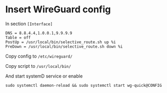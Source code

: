 # Insert WireGuard config
In section ```[Interface]```
```
DNS = 8.8.4.4,1.0.0.1,9.9.9.9
Table = off
PostUp = /usr/local/bin/selective_route.sh up %i
PreDown = /usr/local/bin/selective_route.sh down %i
```
Copy config to ```/etc/wireguard/```

Copy script to ```/usr/local/bin/```

And start systemD service or enable

```sudo systemctl daemon-reload && sudo systemctl start wg-quick@CONFIG```
